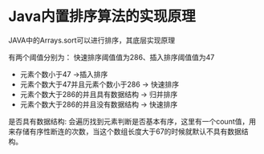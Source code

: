 
# Java内置排序算法的实现原理

JAVA中的Arrays.sort可以进行排序，其底层实现原理

有两个阈值分别为： 
快速排序阈值值为286、插入排序阈值值为47

* 元素个数小于47 ->插入排序
* 元素个数大于47并且元素个数小于286 -> 快速排序
* 元素个数大于286的并且具有数据结构 -> 归并排序
* 元素个数大于286的并且没有数据结构 -> 快速排序

是否具有数据结构:
会遍历找到元素判断是否基本有序，这里有一个count值，用来存储有序性断连的次数，当这个数组长度大于67的时候就默认不具有数据结构。